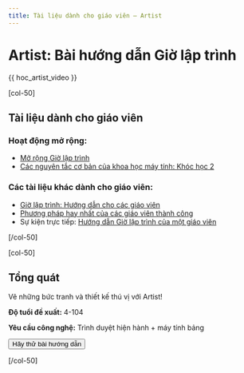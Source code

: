 ```yaml
---
title: Tài liệu dành cho giáo viên – Artist
---
```


# Artist: Bài hướng dẫn Giờ lập trình

{{ hoc_artist_video }}

[col-50]

## Tài liệu dành cho giáo viên

### Hoạt động mở rộng:

- [Mở rộng Giờ lập trình](http://code.org/learn/beyond)
- [Các nguyên tắc cơ bản của khoa học máy tính: Khóc học 2](https://studio.code.org/s/course2)

### Các tài liệu khác dành cho giáo viên:

- [Giờ lập trình: Hướng dẫn cho các giáo viên](https://hourofcode.com/how-to)
- [Phương pháp hay nhất của các giáo viên thành công](http://www.slideshare.net/TeachCode/hour-of-code-best-practices-for-successful-educators-51273466)
- Sự kiện trực tiếp: [Hướng dẫn Giờ lập trình của một giáo viên](https://www.eventbrite.com/e/an-educators-guide-to-the-hour-of-code-tickets-17987415845)

[/col-50]

[col-50]

## Tổng quát

Vẽ những bức tranh và thiết kế thú vị với Artist!

**Độ tuổi đề xuất:** 4-104

**Yêu cầu công nghệ:** Trình duyệt hiện hành + máy tính bảng

<a href="http://studio.code.org/s/artist/reset"><button>Hãy thử bài hướng dẫn</button></a>

[/col-50]
